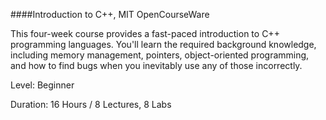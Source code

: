 ####Introduction to C++, MIT OpenCourseWare

This four-week course provides a fast-paced introduction to C++ programming languages. You'll learn the required background knowledge, including memory management, pointers, object-oriented programming, and how to find bugs when you inevitably use any of those incorrectly.

Level: Beginner

Duration: 16 Hours / 8 Lectures, 8 Labs